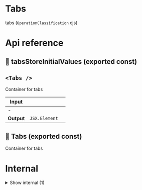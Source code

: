 # Tabs

tabs (`OperationClassification` cjs)



# Api reference

## 📄 tabsStoreInitialValues (exported const)

## `<Tabs />`

Container for tabs


| Input      |    |    |
| ---------- | -- | -- |
| - | | |
| **Output** | `JSX.Element`   |    |



## 📄 Tabs (exported const)

Container for tabs

# Internal

<details><summary>Show internal (1)</summary>
    
  # 📄 { StoreProvider, useStore } (exported const)


  </details>

